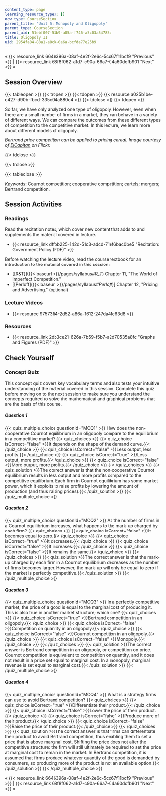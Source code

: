 ```yaml
---
content_type: page
learning_resource_types: []
ocw_type: CourseSection
parent_title: 'Unit 5: Monopoly and Oligopoly'
parent_type: CourseSection
parent_uid: 51ebf007-53b9-a85a-f746-a5c03a54785d
title: Oligopoly II
uid: 2954fa84-88a1-a8cb-0a6a-bcfda77e25b9
---
```


« {{< resource_link 6646396a-08af-4e2f-2e6c-5cd67f11bcf9 "Previous" >}} | {{< resource_link 68f8f062-a1d7-c90a-66a7-04a60dcfb901 "Next" >}} »

Session Overview
----------------

{{< tableopen >}}
{{< tropen >}}
{{< tdopen >}}
{{< resource a025b1be-c427-d90b-fbcd-335c04a880c4 >}}
{{< tdclose >}}
{{< tdopen >}}


So far, we have only analyzed one type of oligopoly. However, even when there are a small number of firms in a market, they can behave in a variety of different ways. We can compare the outcomes from these different types of competition to the competitive market. In this lecture, we learn more about different models of oligopoly.

_Bertrand price competition can be applied to pricing cereal. Image courtesy of [ElCapitan](http://www.flickr.com/photos/elcapitan/2388687600/in/photostream/) on Flickr._


{{< tdclose >}}

{{< trclose >}}

{{< tableclose >}}

_Keywords_: Cournot competition; cooperative competition; cartels; mergers; Bertrand competition.

Session Activities
------------------

### Readings

Read the recitation notes, which cover new content that adds to and supplements the material covered in lecture.

*   {{< resource_link dffbb225-142d-51c3-adcd-71ef6bac0be5 "Recitation: Government Policy (PDF)" >}}

Before watching the lecture video, read the course textbook for an introduction to the material covered in this session:

*   [\[R&T\]]({{< baseurl >}}/pages/syllabus#_R_T_) Chapter 11, "The World of Imperfect Competition."
*   \[[Perloff]({{< baseurl >}}/pages/syllabus#_Perloff_)\] Chapter 12, "Pricing and Advertising." (optional)

### Lecture Videos

*   {{< resource 97573ff4-2d52-a86a-1612-247da41c63d8 >}}

### Resources

*   {{< resource_link 2db3ce21-626a-7b59-f5b7-a2d70535a8fc "Graphs and Figures (PDF)" >}}

Check Yourself
--------------

### Concept Quiz

This concept quiz covers key vocabulary terms and also tests your intuitive understanding of the material covered in this session. Complete this quiz before moving on to the next session to make sure you understand the concepts required to solve the mathematical and graphical problems that are the basis of this course.

##### Question 1
 {{< quiz_multiple_choice questionId="MCQ1" >}} How does the non-cooperative Cournot equilibrium in an oligopoly compare to the equilibrium in a competitive market? {{< quiz_choices >}} {{< quiz_choice isCorrect="false" >}}It depends on the shape of the demand curve.{{< /quiz_choice >}} {{< quiz_choice isCorrect="false" >}}Less output, less profits.{{< /quiz_choice >}} {{< quiz_choice isCorrect="true" >}}Less output, more profits.{{< /quiz_choice >}} {{< quiz_choice isCorrect="false" >}}More output, more profits.{{< /quiz_choice >}} {{< /quiz_choices >}} {{< quiz_solution >}}The correct answer is that the non-cooperative Cournot equilibrium results in less output and more profits compared to the competitive equilibrium. Each firm in Cournot equilibrium has some market power, which it exploits to raise profits by lowering the amount of production (and thus raising prices).{{< /quiz_solution >}} {{< /quiz_multiple_choice >}}
##### Question 2
 {{< quiz_multiple_choice questionId="MCQ2" >}} As the number of firms in a Cournot equilibrium increases, what happens to the mark-up charged by each firm? {{< quiz_choices >}} {{< quiz_choice isCorrect="false" >}}It becomes equal to zero.{{< /quiz_choice >}} {{< quiz_choice isCorrect="true" >}}It decreases.{{< /quiz_choice >}} {{< quiz_choice isCorrect="false" >}}It increases.{{< /quiz_choice >}} {{< quiz_choice isCorrect="false" >}}It remains the same.{{< /quiz_choice >}} {{< /quiz_choices >}} {{< quiz_solution >}}The correct answer is that the mark-up charged by each firm in a Cournot equilibrium decreases as the number of firms becomes larger. However, the mark-up will only be equal to zero if the market is perfectly competitive.{{< /quiz_solution >}} {{< /quiz_multiple_choice >}}
##### Question 3
 {{< quiz_multiple_choice questionId="MCQ3" >}} In a perfectly competitive market, the price of a good is equal to the marginal cost of producing it. This is also true in another market structure; which one? {{< quiz_choices >}} {{< quiz_choice isCorrect="true" >}}Bertrand competition in an oligopoly.{{< /quiz_choice >}} {{< quiz_choice isCorrect="false" >}}Competition on quantity in an oligopoly.{{< /quiz_choice >}} {{< quiz_choice isCorrect="false" >}}Cournot competition in an oligopoly.{{< /quiz_choice >}} {{< quiz_choice isCorrect="false" >}}Monopoly.{{< /quiz_choice >}} {{< /quiz_choices >}} {{< quiz_solution >}}The correct answer is Bertrand competition in an oligopoly, or competition on price. Cournot competition is equivalent to competition on quantity, and it does not result in a price set equal to marginal cost. In a monopoly, marginal revenue is set equal to marginal cost.{{< /quiz_solution >}} {{< /quiz_multiple_choice >}}
##### Question 4
 {{< quiz_multiple_choice questionId="MCQ4" >}} What is a strategy firms can use to avoid Bertrand competition? {{< quiz_choices >}} {{< quiz_choice isCorrect="true" >}}Differentiate their product.{{< /quiz_choice >}} {{< quiz_choice isCorrect="false" >}}Lower the price of their product.{{< /quiz_choice >}} {{< quiz_choice isCorrect="false" >}}Produce more of their product.{{< /quiz_choice >}} {{< quiz_choice isCorrect="false" >}}Raise the price of their product.{{< /quiz_choice >}} {{< /quiz_choices >}} {{< quiz_solution >}}The correct answer is that firms can differentiate their product to avoid Bertrand competition, thus enabling them to set a price that is above marginal cost. Shifting the price does not alter the competitive structure: the firm will still ultimately be required to set the price at marginal cost to remain in the market. In Bertrand competition, it is assumed that firms produce whatever quantity of the good is demanded by consumers, so producing more of the product is not an available option.{{< /quiz_solution >}} {{< /quiz_multiple_choice >}}

« {{< resource_link 6646396a-08af-4e2f-2e6c-5cd67f11bcf9 "Previous" >}} | {{< resource_link 68f8f062-a1d7-c90a-66a7-04a60dcfb901 "Next" >}} »
